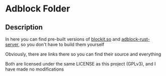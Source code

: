 # Adblock Folder

## Description

In here you can find pre-built versions of [blockit.so](https://github.com/dudik/blockit) and [adblock-rust-server](https://crates.io/crates/adblock-rust-server), so you don't have to build them yourself

Obviously, there are links there so you can find their source and everything

Both are licensed under the same LICENSE as this project (GPLv3), and I have made no modifications

